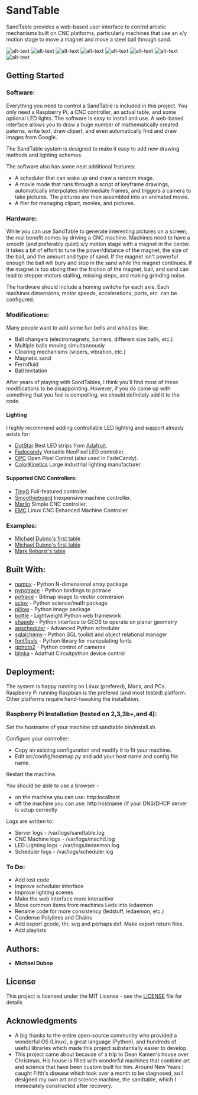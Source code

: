# SandTable

SandTable provides a web-based user interface to control artistic mechanisms built on CNC platforms, particularly machines that use an x/y motion stage to move a magnet and move a steel ball through sand.

![alt-text](docs/sand-webpage.png "Web Interface")
![alt-text](docs/sand-demo1.png "Demo 1")
![alt-text](docs/sand-demo2.png "Demo 2")
![alt-text](docs/sand-demo3.png "Demo 3")
![alt-text](docs/sand-demo4.png "Demo 4")
![alt-text](docs/sand-demo5.png "Demo 5")
![alt-text](docs/sand-demo6.png "Demo 6")
![alt-text](docs/sand-demo7.png "Demo 7")


## Getting Started

### Software:
Everything you need to control a SandTable is included in this project. You only need a Raspberry Pi, a CNC controller, an actual table, and some optional LED lights. The software is easy to install and use.  A web-based interface allows you to draw a huge number of mathematically created paterns, write text, draw clipart, and even automatically find and draw images from Google.

The SandTable system is designed to make it easy to add new drawing methods and lighting schemes.

The software also has some neat additional features:
* A scheduler that can wake up and draw a random image.
* A movie mode that runs through a script of keyframe drawings, automatically interpolates intermediate frames, and triggers a camera to take pictures. The pictures are then assembled into an animated movie.
* A filer for managing clipart, movies, and pictures.

### Hardware:
While you can use SandTable to generate interesting pictures on a screen, the real benefit comes by driving a CNC machine. Machines need to have a smooth (and preferably quiet) x/y motion stage with a magnet in the center. It takes a bit of effort to tune the power/distance of the magnet, the size of the ball, and the amount and type of sand. If the magnet isn't powerful enough the ball will bury and stop in the sand while the magnet continues.  If the magnet is too strong then the friction of the magnet, ball, and sand can lead to stepper motors stalling, missing steps, and making grinding noise.

The hardware should include a homing switche for each axis.  Each machines dimensions, motor speeds, accelerations, ports, etc. can be configured.

### Modifications:
Many people want to add some fun bells and whistles like:
* Ball changers (electromagnets, barriers, different size balls, etc.)
* Multiple balls moving simultaneously
* Clearing mechanisms (wipers, vibration, etc.)
* Magnetic sand
* Ferrofluid
* Ball levitation

After years of playing with SandTables, I think you'll find most of these modifications to be disappointing. However, if you do come up with something that you feel is compelling, we should definitely add it to the code.

#### Lighting
I highly recommend adding controllable LED lighting and support already exists for:
* [DotStar](https://learn.adafruit.com/adafruit-dotstar-leds/overvie://learn.adafruit.com/adafruit-dotstar-leds/overview) Best LED strips from [Adafruit](https://www.adafruit.com/category/885).
* [Fadecandy](https://github.com/scanlime/fadecandy) Versatile NeoPixel LED controller.
* [OPC](http://openpixelcontrol.org/) Open Pixel Control (also used in FadeCandy).
* [ColorKinetics](https://www.colorkinetics.com/global) Large industrial lighting manufacturer.

#### Supported CNC Controllers:
* [TinyG](https://synthetos.myshopify.com/products/tinyg) Full-featured controller.
* [Smoothieboard](http://smoothieware.org/smoothieboard) Inexpensive machine controller.
* [Marlin](https://github.com/MarlinFirmware/Marlin) Simple CNC controller.
* [EMC](http://linuxcnc.org/) Linux CNC Enhanced Machine Controller.

### Examples:
* [Michael Dubno's first table](https://makezine.com/2009/08/10/new-york-city-sand-table-project/)
* [Michael Dubno's first table](http://www.atelier-automatik.com/sandtable.html)
* [Mark Rehorst's table](https://drmrehorst.blogspot.com/2018/10/a-3d-printed-sand-table-spice-must-flow.html)

## Built With:
* [numpy](https://numpy.org/) - Python N-dimensional array package
* [pypotrace](https://pypi.org/project/pypotrace/) - Python bindings to potrace
* [potrace](http://potrace.sourceforge.net/) - Bitmap image to vector conversion
* [scipy](https://www.scipy.org/) - Python science/math package
* [pillow](https://pillow.readthedocs.io/en/stable/) - Python image package
* [bottle](http://bottlepy.org/docs/dev/) - Lightweight Python web framework
* [shapely](https://pypi.org/project/Shapely/) - Python interface to GEOS to operate on planar geometry
* [apscheduler](https://apscheduler.readthedocs.io/en/latest/) - Advanced Python scheduler
* [sqlalchemy](https://www.sqlalchemy.org/) - Python SQL toolkit and object relational manager
* [fontTools](https://github.com/fonttools/fonttools) - Python library for manipulating fonts
* [gphoto2](https://github.com/jim-easterbrook/python-gphoto2) - Python control of cameras
* [blinka](https://pypi.org/project/Adafruit-Blinka/) - Adafruit Circuitpython device control

## Deployment:

The system is happy running on Linux (prefered), Macs, and PCs.  Raspberry Pi running Raspbian is the prefered (and most tested) platform. Other platforms require hand-tweaking the installation.

### Raspberry Pi Installation (tested on 2,3,3b+,and 4):
Set the hostname of your machine
cd sandtable
bin/install.sh

Configure your controller:
* Copy an existing configuration and modify it to fit your machine.
* Edit src/config/hostmap.py and add your host name and config file name.

Restart the machine.

You should be able to use a browser -
* on the machine you can use: http:localhost
* off the machine you can use: http:hostname (if your DNS/DHCP server is setup correctly

Logs are written to:
* Server logs - /var/logs/sandtable.log
* CNC Machine logs - /var/logs/machd.log
* LED Lighting logs - /var/logs/ledaemon.log
* Scheduler logs - /var/logs/scheduler.log

### To Do:
* Add test code
* Improve scheduler interface
* Improve lighting scenes
* Make the web interface more interactive
* Move common items from machines Leds into ledaemon
* Rename code for more consistency (ledstuff, ledaemon, etc.)
* Condense Polylines and Chains
* Add export gcode, thr, svg and perhaps dxf. Make export return files.
* Add playlists

## Authors:

* **Michael Dubno**

## License

This project is licensed under the MIT License - see the [LICENSE](LICENSE) file for details

## Acknowledgments

* A big thanks to the entire open-source community who provided a wonderful OS (Linux), a great language (Python), and hundreds of useful libraries which made this project substantially easier to develop.
* This project came about because of a trip to Dean Kamen's house over Christmas. His house is filled with wonderful machines that combine art and science that have been custom built for him. Around New Years I caught Fifth's disease which took over a month to be diagnosed, so I designed my own art and science machine, the sandtable, which I immediately constructed after recovery.
